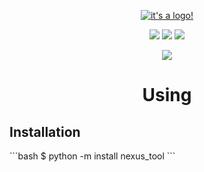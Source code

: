 <p align = "center">
    <a href = "https://t.me/thelittlestoryteller_bot"><img src = "https://i.postimg.cc/Xq68M3Sy/logo-tr-small.png" title = "it's a logo!">
</p>

<p align = "center">
    <a href = "LICENSE"><img src = "https://img.shields.io/badge/License-MIT-081f41?logo=homepage&logoColor=209ed5"></a>
    <a href = "https://www.python.org/downloads/"><img src = "https://img.shields.io/badge/Language-Python_v3.9-081f41?logo=python&logoColor=209ed5"></a>
    <img src = "https://img.shields.io/badge/Version-0.1.1-081f41?logo=v&logoColor=209ed5">
</p>

<p align = "center">
    <a href = "https://t.me/thelittlestoryteller_bot"><img src = "https://readme-typing-svg.herokuapp.com?font=Fira+Code&pause=1000&color=209ed5&center=true&random=false&width=435&lines=Nexus;Simplicity+and+flexibility!"></a>
</p>

<h1 align = "center">Using</h1>
<h2>Installation</h2>
```bash
$ python -m install nexus_tool
```
